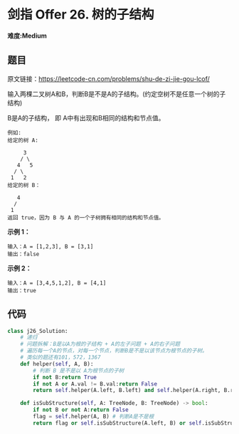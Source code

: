 # 剑指 Offer 26. 树的子结构
**难度:Medium**
## 题目
原文链接：https://leetcode-cn.com/problems/shu-de-zi-jie-gou-lcof/

输入两棵二叉树A和B，判断B是不是A的子结构。(约定空树不是任意一个树的子结构)

B是A的子结构， 即 A中有出现和B相同的结构和节点值。
```
例如:
给定的树 A:

     3
    / \
   4   5
  / \
 1   2
给定的树 B：

   4 
  /
 1
返回 true，因为 B 与 A 的一个子树拥有相同的结构和节点值。
```
**示例 1：**
```
输入：A = [1,2,3], B = [3,1]
输出：false
```
**示例 2：**
```
输入：A = [3,4,5,1,2], B = [4,1]
输出：true
```

## 代码
```python
class j26_Solution:
    # 递归
    # 问题拆解：B是以A为根的子结构 + A的左子问题 + A的右子问题
    # 遍历每一个A的节点，对每一个节点，判断B是不是以该节点为根节点的子树。
    # 类似的题还有101，572，1367
    def helper(self, A, B):
        # 判断 B 是不是以 A为根节点的子树
        if not B:return True
        if not A or A.val != B.val:return False
        return self.helper(A.left, B.left) and self.helper(A.right, B.right)

    def isSubStructure(self, A: TreeNode, B: TreeNode) -> bool:
        if not B or not A:return False
        flag = self.helper(A, B) # 判断A是不是根
        return flag or self.isSubStructure(A.left, B) or self.isSubStructure(A.right, B)
```
